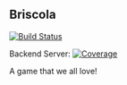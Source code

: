 Briscola
-------------
[![Build Status](https://travis-ci.org/19506jk/briscola.svg?branch=master)](https://travis-ci.org/19506jk/briscola)

Backend Server: [![Coverage](https://codecov.io/gh/19506jk/briscola/branch/master/graphs/badge.svg)](https://codecov.io/gh/19506jk/briscola)

A game that we all love!